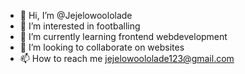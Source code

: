 - 👋 Hi, I’m @Jejelowoololade
- 👀 I’m interested in footballing
- 🌱 I’m currently learning frontend webdevelopment
- 💞️ I’m looking to collaborate on websites
- 📫 How to reach me jejelowoololade123@gmail.com

<!---
Jejelowoololade/Jejelowoololade is a ✨ special ✨ repository because its `README.md` (this file) appears on your GitHub profile.
You can click the Preview link to take a look at your changes.
--->
